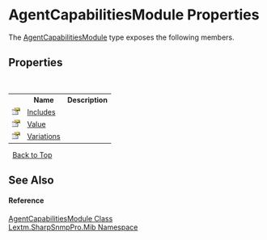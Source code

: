 # AgentCapabilitiesModule Properties
 

The <a href="T_Lextm_SharpSnmpPro_Mib_AgentCapabilitiesModule">AgentCapabilitiesModule</a> type exposes the following members.


## Properties
&nbsp;<table><tr><th></th><th>Name</th><th>Description</th></tr><tr><td>![Public property](media/pubproperty.gif "Public property")</td><td><a href="P_Lextm_SharpSnmpPro_Mib_AgentCapabilitiesModule_Includes">Includes</a></td><td /></tr><tr><td>![Public property](media/pubproperty.gif "Public property")</td><td><a href="P_Lextm_SharpSnmpPro_Mib_AgentCapabilitiesModule_Value">Value</a></td><td /></tr><tr><td>![Public property](media/pubproperty.gif "Public property")</td><td><a href="P_Lextm_SharpSnmpPro_Mib_AgentCapabilitiesModule_Variations">Variations</a></td><td /></tr></table>&nbsp;
<a href="#agentcapabilitiesmodule-properties">Back to Top</a>

## See Also


#### Reference
<a href="T_Lextm_SharpSnmpPro_Mib_AgentCapabilitiesModule">AgentCapabilitiesModule Class</a><br /><a href="N_Lextm_SharpSnmpPro_Mib">Lextm.SharpSnmpPro.Mib Namespace</a><br />